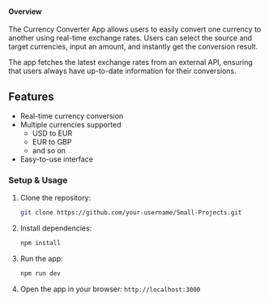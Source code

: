 #### Overview
The Currency Converter App allows users to easily convert one currency to another using real-time exchange rates. Users can select the source and target currencies, input an amount, and instantly get the conversion result.

The app fetches the latest exchange rates from an external API, ensuring that users always have up-to-date information for their conversions.

## Features
- Real-time currency conversion
- Multiple currencies supported
  - USD to EUR
  - EUR to GBP
  - and so on 
- Easy-to-use interface


### Setup & Usage

1. Clone the repository:
    ```bash
    git clone https://github.com/your-username/Small-Projects.git
    
    ```

2. Install dependencies:
    ```bash
    npm install
    ```

3. Run the app:
    ```bash
    npm run dev 
    ```

4. Open the app in your browser: `http://localhost:3000`
